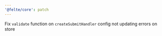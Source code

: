 ```yaml
---
'@felte/core': patch
---
```


Fix `validate` function on `createSubmitHandler` config not updating errors on store
